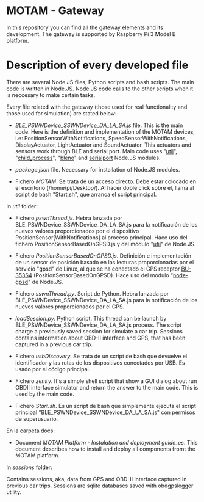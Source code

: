 # **MOTAM - Gateway** #

In this repository you can find all the gateway elements and its development. The gateway is supported by Raspberry Pi 3 Model B platform.


# Description of every developed file #

There are several Node.JS files, Python scripts and bash scripts. The main code is written in Node.JS. Node.JS code calls to the other scripts when it is neccesary to make certain tasks.

Every file related with the gateway (those used for real functionality and those used for simulation) are stated below:

- *BLE_PSWNDevice_SSWNDevice_DA_LA_SA.js* file. This is the main code. Here is the definition and implementation of the MOTAM devices, i.e: PositionSensorWithNotifications, SpeedSensorWithNotifications, DisplayActuator, LightActuator and SoundActuator. This actuators and sensors work through BLE and serial port. Main code uses "[util](https://nodejs.org/api/util.html)", "[child_process](https://nodejs.org/api/child_process.html)", "[bleno](https://www.npmjs.com/package/bleno)" and [serialport](https://www.npmjs.com/package/serialport) Node.JS modules.

- *package.json* file. Necessary for installation of Node.JS modules.

- Fichero *MOTAM*. Se trata de un acceso directo. Debe estar colocado en el escritorio (/home/pi/Desktop/). Al hacer doble click sobre él, llama al script de bash "Start.sh", que arranca el script principal.



In *util* folder:

- Fichero *pswnThread.js*. Hebra lanzada por BLE_PSWNDevice_SSWNDevice_DA_LA_SA.js para la notificación de los nuevos valores proporcionados por el dispositivo PositionSensor[WithNotifications] al proceso principal. Hace uso del fichero PositionSensorBasedOnGPSD.js y del módulo "[util](https://nodejs.org/api/util.html)" de Node.JS.

- Fichero *PositionSensorBasedOnGPSD.js*. Definición e implementación de un sensor de posición basado en las lecturas proporcionadas por el servicio "gpsd" de Linux, al que se ha conectado el GPS receptor [BU-353S4](http://usglobalsat.com/p-688-bu-353-s4.aspx) (PositionSensorBasedOnGPSD). Hace uso del módulo "[node-gpsd](https://www.npmjs.com/package/node-gpsd)" de Node.JS.

- Fichero *sswnThread.py*. Script de Python. Hebra lanzada por BLE_PSWNDevice_SSWNDevice_DA_LA_SA.js para la notificación de los nuevos valores proporcionados por el GPS.

- *loadSession.py*. Python script. This thread can be launch by BLE_PSWNDevice_SSWNDevice_DA_LA_SA.js process. The script charge a previously saved session for simulate a car trip. Sessions contains information about OBD-II interface and GPS, that has been captured in a previous car trip.

- Fichero *usbDiscovery*. Se trata de un script de bash que devuelve el identificador y las rutas de los dispositivos conectados por USB. Es usado por el código principal.

- Fichero *zenity*. It's a simple shell script that show a GUI dialog about run OBDII interface simulator and return the answer to the main code. This is used by the main code.

- Fichero *Start.sh*. Es un script de bash que simplemente ejecuta el script principal "BLE_PSWNDevice_SSWNDevice_DA_LA_SA.js" con permisos de superusuario.



En la carpeta docs:

- Document *MOTAM Platform - Instalation and deployment guide_es*. This document describes how to install and deploy all components fromt the MOTAM platform.



In *sessions* folder:

Contains sessions, aka, data from GPS and OBD-II interface captured in previous car trips. Sessions are sqlite databases saved with obdgpslogger utility.